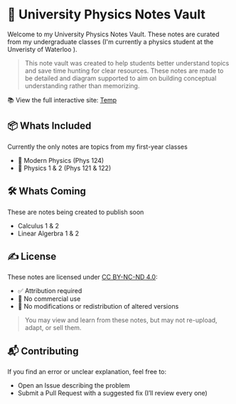 
# 📘 University Physics Notes Vault

Welcome to my University Physics Notes Vault. These notes are curated from my undergraduate classes (I'm currently a physics student at the Unveristy of Waterloo ).

> This note vault was created to help students better understand topics and save time hunting for clear resources. These notes are made to be detailed and diagram supported to aim on building conceptual understanding rather than memorizing. 

📚 View the full interactive site: [Temp](link)


## 📦 Whats Included 
Currently the only notes are topics from my first-year classes

- 🧲 Modern Physics (Phys 124) 
- 🧲 Physics 1 & 2 (Phys 121 & 122)

##  🛠️  Whats Coming
These are notes being created to publish soon 
- Calculus 1 & 2
- Linear Algerbra 1 & 2

## ✍️ License

These notes are licensed under [CC BY-NC-ND 4.0](https://creativecommons.org/licenses/by-nc-nd/4.0/):

- ✅ Attribution required
- 🚫 No commercial use
- 🚫 No modifications or redistribution of altered versions

> You may view and learn from these notes, but may not re-upload, adapt, or sell them.


## 📬 Contributing

If you find an error or unclear explanation, feel free to:
- Open an Issue describing the problem
- Submit a Pull Request with a suggested fix (I’ll review every one)

